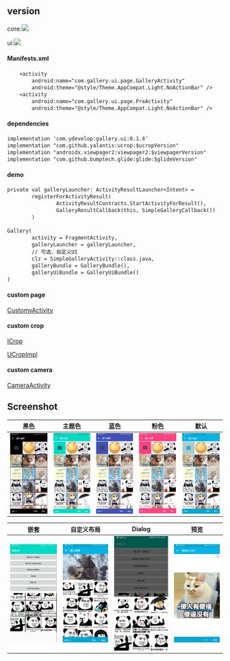 ## version

core:![](https://api.bintray.com/packages/ydevelop/maven/gallery.core/images/download.svg)

ui:![](https://api.bintray.com/packages/ydevelop/maven/gallery.ui/images/download.svg)

#### Manifests.xml

        <activity
            android:name="com.gallery.ui.page.GalleryActivity"
            android:theme="@style/Theme.AppCompat.Light.NoActionBar" />
        <activity
            android:name="com.gallery.ui.page.PreActivity"
            android:theme="@style/Theme.AppCompat.Light.NoActionBar" />
            
#### dependencies

    implementation 'com.ydevelop:gallery.ui:0.1.4'
    implementation "com.github.yalantis:ucrop:$ucropVersion"
    implementation "androidx.viewpager2:viewpager2:$viewpagerVersion"
    implementation "com.github.bumptech.glide:glide:$glideVersion"
    
#### demo

    private val galleryLauncher: ActivityResultLauncher<Intent> =
            registerForActivityResult(
                    ActivityResultContracts.StartActivityForResult(), 
                    GalleryResultCallback(this, SimpleGalleryCallback())
            )

    Gallery(
            activity = FragmentActivity,
            galleryLauncher = galleryLauncher,
            // 可选，自定义UI
            clz = SimpleGalleryActivity::class.java,
            galleryBundle = GalleryBundle(),
            galleryUiBundle = GalleryUiBundle()
    )
    
    
#### custom page

  [CustomyActivity](./app/src/main/java/com/gallery/sample/custom/CustomPage.kt)
  
#### custom crop

  [ICrop](./core/src/main/java/com/gallery/core/crop/ICrop.kt)
  
  [UCropImpl](./app/src/main/java/com/gallery/sample/crop/UCropImpl.kt)

#### custom camera

  [CameraActivity](./app/src/main/java/com/gallery/sample/camera/CameraActivity.kt)

## Screenshot

| 黑色                                   | 主题色                                | 蓝色                              | 粉色                                  | 默认
| :----:                                | :----:                                |:----:                             | :----:                               | :----: 
| ![](./screenshot/gallery_black.png)   | ![](./screenshot/gallery_app.png)    | ![](./screenshot/gallery_blue.png) | ![](./screenshot/gallery_pink.png)   | ![](./screenshot/gallery_default.png)  

| 嵌套                                        | 自定义布局                                | Dialog                                | 预览                                  
| :----:                                      | :----:                                  |:----:                                 | :----:                               
| ![](./screenshot/gallery_combination.png)   | ![](./screenshot/gallery_banner.png)    | ![](./screenshot/gallery_dialog.png)  | ![](./screenshot/gallery_preview.png)  